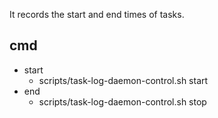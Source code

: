 It records the start and end times of tasks.

## cmd
- start
    - scripts/task-log-daemon-control.sh start
- end
    - scripts/task-log-daemon-control.sh stop
